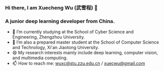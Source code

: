 ### Hi there, I am Xuecheng Wu (武雪程) 👋

### A junior deep learning developer from China.

- 🔭 I’m currently studying at the School of Cyber Science and Engineering, Zhengzhou University.
- 🌱 I’m also a prepared master student at the School of Computer Science and Technology, Xi'an Jiaotong University. 
- 😄 My research interests mainly include deep learning, computer vision, and multimedia computing.
- 📫 How to reach me: wuxc@stu.zzu.edu.cn / xuecwu@gmail.com

